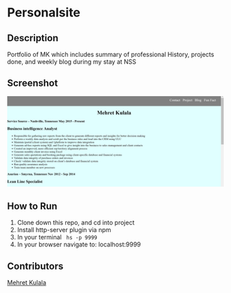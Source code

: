 # Personalsite

## Description
Portfolio of MK which includes summary of professional History, projects done, and weekly blog during my stay at NSS

## Screenshot
![Webpage](https://raw.githubusercontent.com/Mehret17/Mehret17.github.io/master/screenshot/Capture.PNG)
## How to Run
 1. Clone down this repo, and cd into project
 1. Install http-server plugin via npm
 1. In your terminal  ``` hs -p 9999```
 1. In your browser navigate to: localhost:9999
## Contributors
[Mehret Kulala](https://github.com/Mehret17)

